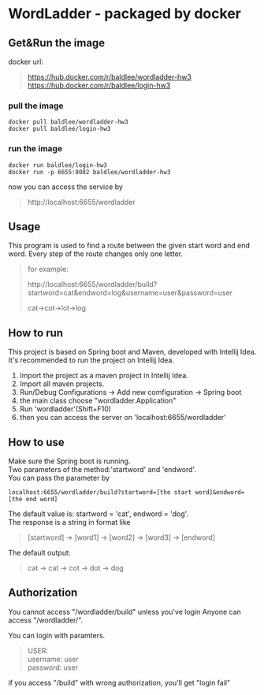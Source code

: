 # WordLadder - packaged by docker

## Get&Run the image
docker url:  
> https://hub.docker.com/r/baldlee/wordladder-hw3
> https://hub.docker.com/r/baldlee/login-hw3

### pull the image
```
docker pull baldlee/wordladder-hw3
docker pull baldlee/login-hw3
```
### run the image
```
docker run baldlee/login-hw3
docker run -p 6655:8082 baldlee/wordladder-hw3
```
now you can access the service by
>http://localhost:6655/wordladder
## Usage
This program is used to find a route between the given start word and end word. Every step of the route changes only one letter.
> for example:
>
> http://localhost:6655/wordladder/build?startword=cat&endword=log&username=user&password=user
>
> cat->cot->lot->log
## How to run
This project is based on Spring boot and Maven, developed with Intellij Idea.  
It's recommended to run the project on Intellij Idea.  
1. Import the project as a maven project in Intellij Idea.
2. Import all maven projects.
3. Run/Debug Configurations -> Add new comfiguration -> Spring boot
4. the main class choose "wordladder.Application"
5. Run 'wordladder'(Shift+F10)
6. then you can access the server on 'localhost:6655/wordladder'
## How to use
Make sure the Spring boot is running.  
Two parameters of the method:'startword' and 'endword'.  
You can pass the parameter by
```
localhost:6655/wordladder/build?startword=[the start word]&endword=[the end word]
```
The default value is: startword = 'cat', endword = 'dog'.  
The response is a string in format like  
> [startword] -> [word1] -> [word2] -> [word3] -> [endword]

The default output:
>cat -> cat -> cot -> dot -> dog
## Authorization
You cannot access "/wordladder/build" unless you've login
Anyone can access "/wordladder/".
 
You can login with paramters.

> USER:  
> username: user   
> password: user 

if you access "/build" with wrong authorization, you'll get "login fail"